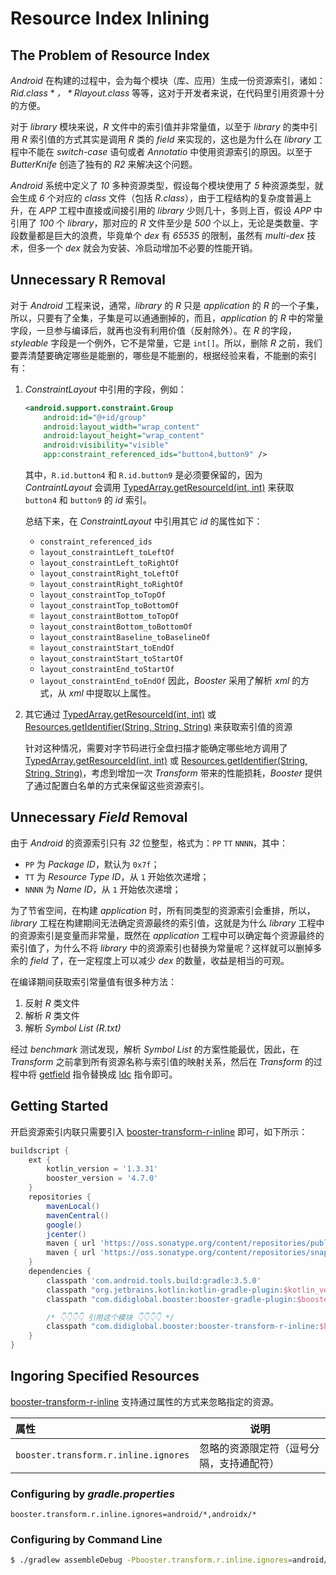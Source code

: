 # Resource Index Inlining

## The Problem of Resource Index

*Android* 在构建的过程中，会为每个模块（库、应用）生成一份资源索引，诸如：*R$id.class*，*R$layout.class* 等等，这对于开发者来说，在代码里引用资源十分的方便。

对于 *library* 模块来说，*R* 文件中的索引值并非常量值，以至于 *library* 的类中引用 *R* 索引值的方式其实是调用 *R* 类的 *field* 来实现的，这也是为什么在 *library* 工程中不能在 *switch-case* 语句或者 *Annotatio* 中使用资源索引的原因。以至于 *ButterKnife* 创造了独有的 *R2* 来解决这个问题。

*Android* 系统中定义了 *10* 多种资源类型，假设每个模块使用了 *5* 种资源类型，就会生成 *6* 个对应的 *class* 文件（包括 *R.class*），由于工程结构的复杂度普遍上升，在 *APP* 工程中直接或间接引用的 *library* 少则几十，多则上百，假设 *APP* 中引用了 *100* 个 *library*，那对应的 *R* 文件至少是 *500* 个以上，无论是类数量、字段数量都是巨大的浪费，毕竟单个 *dex* 有 *65535* 的限制，虽然有 *multi-dex* 技术，但多一个 *dex* 就会为安装、冷启动增加不必要的性能开销。

## Unnecessary R Removal

对于 *Android* 工程来说，通常，*library* 的 *R* 只是 *application* 的 *R* 的一个子集，所以，只要有了全集，子集是可以通通删掉的，而且，*application* 的 *R* 中的常量字段，一旦参与编译后，就再也没有利用价值（反射除外）。在 *R* 的字段，*styleable* 字段是一个例外，它不是常量，它是 `int[]`。所以，删除 *R* 之前，我们要弄清楚要确定哪些是能删的，哪些是不能删的，根据经验来看，不能删的索引有：

1. *ConstraintLayout* 中引用的字段，例如：

    ```xml
    <android.support.constraint.Group
        android:id="@+id/group"
        android:layout_width="wrap_content"
        android:layout_height="wrap_content"
        android:visibility="visible"
        app:constraint_referenced_ids="button4,button9" />
    ```

    其中，`R.id.button4` 和 `R.id.button9` 是必须要保留的，因为 *ContraintLayout* 会调用 <a href="https://developer.android.com/reference/android/content/res/TypedArray#getResourceId(int,%20int)">TypedArray.getResourceId(int, int)</a> 来获取 `button4` 和 `button9` 的 *id* 索引。

    总结下来，在 *ConstraintLayout* 中引用其它 *id* 的属性如下：
    - `constraint_referenced_ids`
    - `layout_constraintLeft_toLeftOf`
    - `layout_constraintLeft_toRightOf`
    - `layout_constraintRight_toLeftOf`
    - `layout_constraintRight_toRightOf`
    - `layout_constraintTop_toTopOf`
    - `layout_constraintTop_toBottomOf`
    - `layout_constraintBottom_toTopOf`
    - `layout_constraintBottom_toBottomOf`
    - `layout_constraintBaseline_toBaselineOf`
    - `layout_constraintStart_toEndOf`
    - `layout_constraintStart_toStartOf`
    - `layout_constraintEnd_toStartOf`
    - `layout_constraintEnd_toEndOf`
    因此，*Booster* 采用了解析 *xml* 的方式，从 *xml* 中提取以上属性。

1. 其它通过 <a href="https://developer.android.com/reference/android/content/res/TypedArray#getResourceId(int,%20int)">TypedArray.getResourceId(int, int)</a> 或 <a href="https://developer.android.com/reference/android/content/res/Resources#getIdentifier(java.lang.String,%20java.lang.String,%20java.lang.String)">Resources.getIdentifier(String, String, String)</a> 来获取索引值的资源

    针对这种情况，需要对字节码进行全盘扫描才能确定哪些地方调用了 <a href="https://developer.android.com/reference/android/content/res/TypedArray#getResourceId(int,%20int)">TypedArray.getResourceId(int, int)</a> 或 <a href="https://developer.android.com/reference/android/content/res/Resources#getIdentifier(java.lang.String,%20java.lang.String,%20java.lang.String)">Resources.getIdentifier(String, String, String)</a>，考虑到增加一次 *Transform* 带来的性能损耗，*Booster* 提供了通过配置白名单的方式来保留这些资源索引。

## Unnecessary *Field* Removal

由于 *Android* 的资源索引只有 *32* 位整型，格式为：`PP` `TT` `NNNN`，其中：

  - `PP` 为 *Package ID*，默认为 `0x7f`；
  - `TT` 为 *Resource Type ID*，从 `1` 开始依次递增；
  - `NNNN` 为 *Name ID*，从 `1` 开始依次递增；

为了节省空间，在构建 *application* 时，所有同类型的资源索引会重排，所以，*library* 工程在构建期间无法确定资源最终的索引值，这就是为什么 *library* 工程中的资源索引是变量而非常量，既然在 *application* 工程中可以确定每个资源最终的索引值了，为什么不将 *library* 中的资源索引也替换为常量呢？这样就可以删掉多余的 *field* 了，在一定程度上可以减少 *dex* 的数量，收益是相当的可观。

在编译期间获取索引常量值有很多种方法：

1. 反射 *R* 类文件
1. 解析 *R* 类文件
1. 解析 *Symbol List (R.txt)*

经过 *benchmark* 测试发现，解析 *Symbol List* 的方案性能最优，因此，在 *Transform* 之前拿到所有资源名称与索引值的映射关系，然后在 *Transform* 的过程中将 [getfield](../jvm/instructions.html#getfield) 指令替换成 [ldc](../jvm/instructions.html#ldc) 指令即可。

## Getting Started

开启资源索引内联只需要引入 [booster-transform-r-inline](https://github.com/didi/booster/blob/master/booster-transform-r-inline) 即可，如下所示：


```groovy
buildscript {
    ext {
        kotlin_version = '1.3.31'
        booster_version = '4.7.0'
    }
    repositories {
        mavenLocal()
        mavenCentral()
        google()
        jcenter()
        maven { url 'https://oss.sonatype.org/content/repositories/public/' }
        maven { url 'https://oss.sonatype.org/content/repositories/snapshots/' }
    }
    dependencies {
        classpath 'com.android.tools.build:gradle:3.5.0'
        classpath "org.jetbrains.kotlin:kotlin-gradle-plugin:$kotlin_version"
        classpath "com.didiglobal.booster:booster-gradle-plugin:$booster_version"

        /* 👇👇👇👇 引用这个模块 👇👇👇👇 */
        classpath "com.didiglobal.booster:booster-transform-r-inline:$booster_version"
    }
}
```

## Ingoring Specified Resources

[booster-transform-r-inline](https://github.com/didi/booster/blob/master/booster-transform-r-inline) 支持通过属性的方式来忽略指定的资源。

| 属性                                 | 说明                                    |
|:-------------------------------------|-----------------------------------------|
| `booster.transform.r.inline.ignores` | 忽略的资源限定符（逗号分隔，支持通配符）|

### Configuring by *gradle.properties*

```properties
booster.transform.r.inline.ignores=android/*,androidx/*
```

### Configuring by Command Line

```bash
$ ./gradlew assembleDebug -Pbooster.transform.r.inline.ignores=android/*,androidx/*
```
